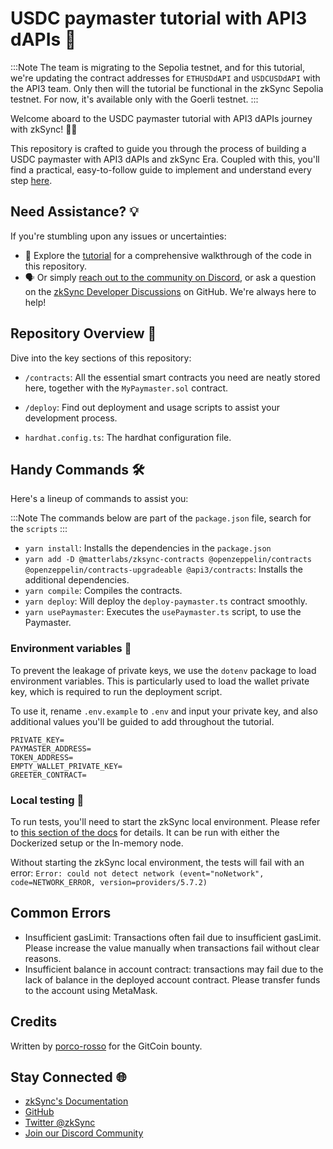 # USDC paymaster tutorial with API3 dAPIs 📖

:::Note
The team is migrating to the Sepolia testnet, and for this tutorial, we're updating the contract addresses for `ETHUSDdAPI` and `USDCUSDdAPI` with the API3 team. Only then will the tutorial be functional in the zkSync Sepolia testnet. For now, it's available only with the Goerli testnet. 
:::

Welcome aboard to the USDC paymaster tutorial with API3 dAPIs journey with zkSync! 🚀🌌

This repository is crafted to guide you through the process of building a USDC paymaster with API3 dAPIs and zkSync Era. Coupled with this, you'll find a practical, easy-to-follow guide to implement and understand every step [here](https://era.zksync.io/docs/dev/tutorials/api3-usd-paymaster-tutorial.html).

## Need Assistance? 💡

If you're stumbling upon any issues or uncertainties:

- 📖 Explore the [tutorial](https://era.zksync.io/docs/dev/tutorials/api3-usd-paymaster-tutorial.html) for a comprehensive walkthrough of the code in this repository.
- 🗣️ Or simply [reach out to the community on Discord](https://join.zksync.dev/), or ask a question on the [zkSync Developer Discussions](https://github.com/zkSync-Community-Hub/zkync-developers/discussions) on GitHub. We're always here to help!

## Repository Overview 📂

Dive into the key sections of this repository:

- `/contracts`: All the essential smart contracts you need are neatly stored here, together with the `MyPaymaster.sol` contract.

- `/deploy`: Find out deployment and usage scripts to assist your development process.

- `hardhat.config.ts`: The hardhat configuration file.

## Handy Commands 🛠️

Here's a lineup of commands to assist you:

:::Note
The commands below are part of the `package.json` file, search for the `scripts`
:::

- `yarn install`: Installs the dependencies in the `package.json`
- `yarn add -D @matterlabs/zksync-contracts @openzeppelin/contracts @openzeppelin/contracts-upgradeable @api3/contracts`: Installs the additional dependencies.
- `yarn compile`: Compiles the contracts.
- `yarn deploy`: Will deploy the `deploy-paymaster.ts` contract smoothly.
- `yarn usePaymaster`: Executes the `usePaymaster.ts` script, to use the Paymaster.

### Environment variables 🌳

To prevent the leakage of private keys, we use the `dotenv` package to load environment variables. This is particularly used to load the wallet private key, which is required to run the deployment script.

To use it, rename `.env.example` to `.env` and input your private key, and also additional values you'll be guided to add throughout the tutorial.

```
PRIVATE_KEY=
PAYMASTER_ADDRESS=
TOKEN_ADDRESS=
EMPTY_WALLET_PRIVATE_KEY=
GREETER_CONTRACT=
```

### Local testing 🧪

To run tests, you'll need to start the zkSync local environment. Please refer to [this section of the docs](https://era.zksync.io/docs/tools/testing/) for details. It can be run with either the Dockerized setup or the In-memory node.

Without starting the zkSync local environment, the tests will fail with an error: `Error: could not detect network (event="noNetwork", code=NETWORK_ERROR, version=providers/5.7.2)`

## Common Errors

- Insufficient gasLimit: Transactions often fail due to insufficient gasLimit. Please increase the value manually when transactions fail without clear reasons.
- Insufficient balance in account contract: transactions may fail due to the lack of balance in the deployed account contract. Please transfer funds to the account using MetaMask.

## Credits

Written by [porco-rosso](https://linktr.ee/porcorossoj) for the GitCoin bounty.

## Stay Connected 🌐

- [zkSync's Documentation](https://era.zksync.io/docs/)
- [GitHub](https://github.com/matter-labs)
- [Twitter @zkSync](https://twitter.com/zksync)
- [Join our Discord Community](https://join.zksync.dev)
